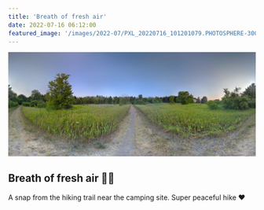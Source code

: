 ```yaml
---
title: 'Breath of fresh air'
date: 2022-07-16 06:12:00
featured_image: '/images/2022-07/PXL_20220716_101201079.PHOTOSPHERE-3000x1250.jpg'
---
```


![](/images/2022-07/PXL_20220716_101201079.PHOTOSPHERE-3000x1250.jpg)

## Breath of fresh air 🧘‍♂️
A snap from the hiking trail near the camping site. Super peaceful hike ❤️ 